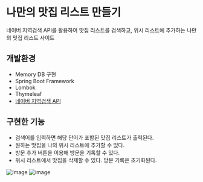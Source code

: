 # 나만의 맛집 리스트 만들기
네이버 지역검색 API를 활용하여 맛집 리스트를 검색하고, 위시 리스트에 추가하는 나만의 맛집 리스트 사이트

## 개발환경
- Memory DB 구현
- Spring Boot Framework
- Lombok
- Thymeleaf
- [네이버 지역검색 API](https://developers.naver.com/products/service-api/search/search.md#%EA%B2%80%EC%83%89)

## 구현한 기능
- 검색어를 입력하면 해당 단어가 포함된 맛집 리스트가 출력된다.
- 원하는 맛집을 나의 위시 리스트에 추가할 수 있다.
- 방문 추가 버튼을 이용해 방문을 기록할 수 있다.
- 위시 리스트에서 맛집을 삭제할 수 있다. 방문 기록은 초기화된다.

![image](https://user-images.githubusercontent.com/92259017/150812920-0e5c1823-0977-4e66-b3ae-1a8aba263713.png)
![image](https://user-images.githubusercontent.com/92259017/150812886-a0bae573-b2ce-426d-a3e2-a4ef3c3a26a5.png)
